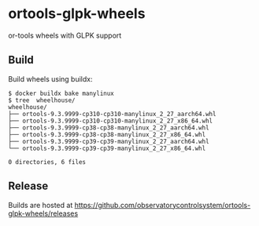 # ortools-glpk-wheels

or-tools wheels with GLPK support

## Build

Build wheels using buildx:

```shell
$ docker buildx bake manylinux
$ tree  wheelhouse/
wheelhouse/
├── ortools-9.3.9999-cp310-cp310-manylinux_2_27_aarch64.whl
├── ortools-9.3.9999-cp310-cp310-manylinux_2_27_x86_64.whl
├── ortools-9.3.9999-cp38-cp38-manylinux_2_27_aarch64.whl
├── ortools-9.3.9999-cp38-cp38-manylinux_2_27_x86_64.whl
├── ortools-9.3.9999-cp39-cp39-manylinux_2_27_aarch64.whl
└── ortools-9.3.9999-cp39-cp39-manylinux_2_27_x86_64.whl

0 directories, 6 files
```
## Release

Builds are hosted at https://github.com/observatorycontrolsystem/ortools-glpk-wheels/releases
